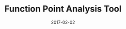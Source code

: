 ---
layout: site
title: "Function Point Analysis Tool"
date: 2017-02-02
categories: [community]
version: 1.2.19
major: 1
minor: 2
patch: 19
slug: function-point-analysis-tool
link: http://function-point-analysis.appspot.com/
permalink: /sites/:slug
---